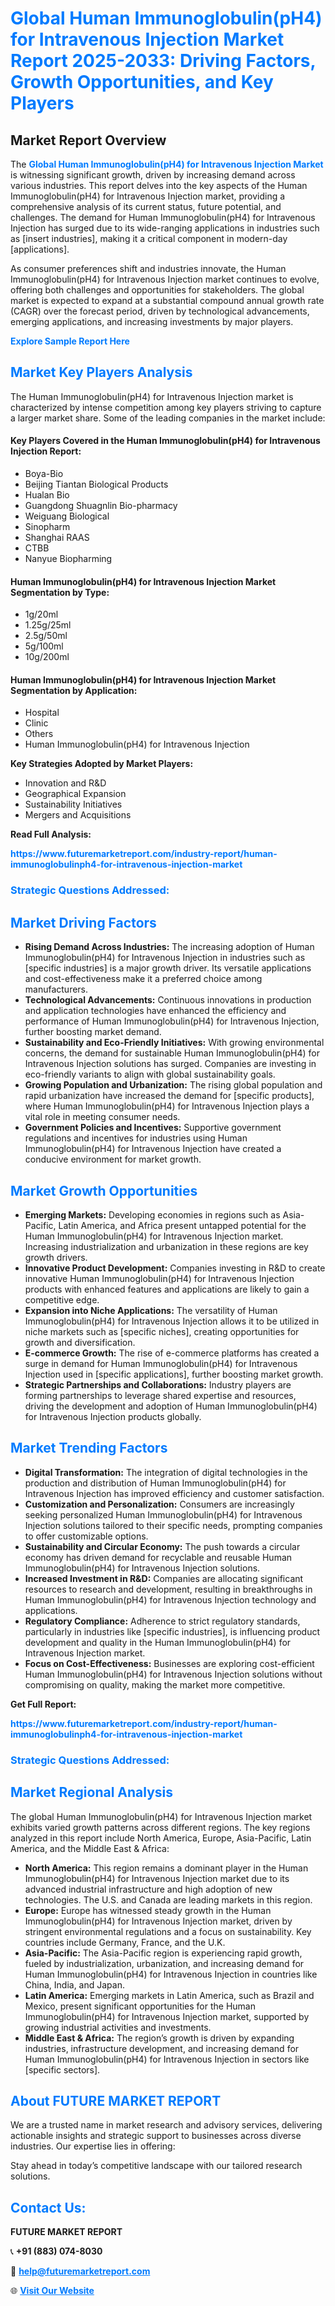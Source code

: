 <h1 style="color: #007BFF;">Global Human Immunoglobulin(pH4) for Intravenous Injection Market Report 2025-2033: Driving Factors, Growth Opportunities, and Key Players</h1>

<section id="overview">
<h2>Market Report Overview</h2>
<p>The <a href="https://www.futuremarketreport.com/industry-report/human-immunoglobulinph4-for-intravenous-injection-market" style="color: #007BFF; text-decoration: none;"><strong>Global Human Immunoglobulin(pH4) for Intravenous Injection Market</strong></a> is witnessing significant growth, driven by increasing demand across various industries. This report delves into the key aspects of the Human Immunoglobulin(pH4) for Intravenous Injection market, providing a comprehensive analysis of its current status, future potential, and challenges. The demand for Human Immunoglobulin(pH4) for Intravenous Injection has surged due to its wide-ranging applications in industries such as [insert industries], making it a critical component in modern-day [applications].</p>
<p>As consumer preferences shift and industries innovate, the Human Immunoglobulin(pH4) for Intravenous Injection market continues to evolve, offering both challenges and opportunities for stakeholders. The global market is expected to expand at a substantial compound annual growth rate (CAGR) over the forecast period, driven by technological advancements, emerging applications, and increasing investments by major players.</p>
</section>

<section id="overview">
<p><a href="https://www.futuremarketreport.com/request-sample/reportId=123932" style="color: #007BFF; text-decoration: none;"><strong>Explore Sample Report Here</strong></a></p>
</section>

<section id="key-players">
<h2 style="color: #007BFF;">Market Key Players Analysis</h2>
<p>The Human Immunoglobulin(pH4) for Intravenous Injection market is characterized by intense competition among key players striving to capture a larger market share. Some of the leading companies in the market include:</p>
<h4>Key Players Covered in the Human Immunoglobulin(pH4) for Intravenous Injection Report:</h4>
<ul><li>Boya-Bio</li><li>Beijing Tiantan Biological Products</li><li>Hualan Bio</li><li>Guangdong Shuagnlin Bio-pharmacy</li><li>Weiguang Biological</li><li>Sinopharm</li><li>Shanghai RAAS</li><li>CTBB</li><li>Nanyue Biopharming</li></ul>
<h4>Human Immunoglobulin(pH4) for Intravenous Injection Market Segmentation by Type:</h4>
<ul><li>1g/20ml</li><li>1.25g/25ml</li><li>2.5g/50ml</li><li>5g/100ml</li><li>10g/200ml</li></ul>

<h4>Human Immunoglobulin(pH4) for Intravenous Injection Market Segmentation by Application:</h4>
<ul><li>Hospital</li><li>Clinic</li><li>Others</li><li>Human Immunoglobulin(pH4) for Intravenous Injection</li></ul>
<p><strong>Key Strategies Adopted by Market Players:</strong></p>
<ul>
<li>Innovation and R&D</li>
<li>Geographical Expansion</li>
<li>Sustainability Initiatives</li>
<li>Mergers and Acquisitions</li>
</ul>
</section>

<section>
<p><strong>Read Full Analysis: </strong></p><a href="https://www.futuremarketreport.com/industry-report/human-immunoglobulinph4-for-intravenous-injection-market" style="color: #007BFF; text-decoration: none;"><strong>https://www.futuremarketreport.com/industry-report/human-immunoglobulinph4-for-intravenous-injection-market</strong></a>
<h3 style="color: #007BFF;">Strategic Questions Addressed:</h3>
</section>

<section id="driving-factors">
<h2 style="color: #007BFF;">Market Driving Factors</h2>
<ul>
<li><strong>Rising Demand Across Industries:</strong> The increasing adoption of Human Immunoglobulin(pH4) for Intravenous Injection in industries such as [specific industries] is a major growth driver. Its versatile applications and cost-effectiveness make it a preferred choice among manufacturers.</li>
<li><strong>Technological Advancements:</strong> Continuous innovations in production and application technologies have enhanced the efficiency and performance of Human Immunoglobulin(pH4) for Intravenous Injection, further boosting market demand.</li>
<li><strong>Sustainability and Eco-Friendly Initiatives:</strong> With growing environmental concerns, the demand for sustainable Human Immunoglobulin(pH4) for Intravenous Injection solutions has surged. Companies are investing in eco-friendly variants to align with global sustainability goals.</li>
<li><strong>Growing Population and Urbanization:</strong> The rising global population and rapid urbanization have increased the demand for [specific products], where Human Immunoglobulin(pH4) for Intravenous Injection plays a vital role in meeting consumer needs.</li>
<li><strong>Government Policies and Incentives:</strong> Supportive government regulations and incentives for industries using Human Immunoglobulin(pH4) for Intravenous Injection have created a conducive environment for market growth.</li>
</ul>
</section>

<section id="growth-opportunities">
<h2 style="color: #007BFF;">Market Growth Opportunities</h2>
<ul>
<li><strong>Emerging Markets:</strong> Developing economies in regions such as Asia-Pacific, Latin America, and Africa present untapped potential for the Human Immunoglobulin(pH4) for Intravenous Injection market. Increasing industrialization and urbanization in these regions are key growth drivers.</li>
<li><strong>Innovative Product Development:</strong> Companies investing in R&D to create innovative Human Immunoglobulin(pH4) for Intravenous Injection products with enhanced features and applications are likely to gain a competitive edge.</li>
<li><strong>Expansion into Niche Applications:</strong> The versatility of Human Immunoglobulin(pH4) for Intravenous Injection allows it to be utilized in niche markets such as [specific niches], creating opportunities for growth and diversification.</li>
<li><strong>E-commerce Growth:</strong> The rise of e-commerce platforms has created a surge in demand for Human Immunoglobulin(pH4) for Intravenous Injection used in [specific applications], further boosting market growth.</li>
<li><strong>Strategic Partnerships and Collaborations:</strong> Industry players are forming partnerships to leverage shared expertise and resources, driving the development and adoption of Human Immunoglobulin(pH4) for Intravenous Injection products globally.</li>
</ul>
</section>

<section id="trending-factors">
<h2 style="color: #007BFF;">Market Trending Factors</h2>
<ul>
<li><strong>Digital Transformation:</strong> The integration of digital technologies in the production and distribution of Human Immunoglobulin(pH4) for Intravenous Injection has improved efficiency and customer satisfaction.</li>
<li><strong>Customization and Personalization:</strong> Consumers are increasingly seeking personalized Human Immunoglobulin(pH4) for Intravenous Injection solutions tailored to their specific needs, prompting companies to offer customizable options.</li>
<li><strong>Sustainability and Circular Economy:</strong> The push towards a circular economy has driven demand for recyclable and reusable Human Immunoglobulin(pH4) for Intravenous Injection solutions.</li>
<li><strong>Increased Investment in R&D:</strong> Companies are allocating significant resources to research and development, resulting in breakthroughs in Human Immunoglobulin(pH4) for Intravenous Injection technology and applications.</li>
<li><strong>Regulatory Compliance:</strong> Adherence to strict regulatory standards, particularly in industries like [specific industries], is influencing product development and quality in the Human Immunoglobulin(pH4) for Intravenous Injection market.</li>
<li><strong>Focus on Cost-Effectiveness:</strong> Businesses are exploring cost-efficient Human Immunoglobulin(pH4) for Intravenous Injection solutions without compromising on quality, making the market more competitive.</li>
</ul>
</section>

<section>
<p><strong>Get Full Report: </strong></p><a href="https://www.futuremarketreport.com/industry-report/human-immunoglobulinph4-for-intravenous-injection-market" style="color: #007BFF; text-decoration: none;"><strong>https://www.futuremarketreport.com/industry-report/human-immunoglobulinph4-for-intravenous-injection-market</strong></a>
<h3 style="color: #007BFF;">Strategic Questions Addressed:</h3>
</section>


<section id="regional-analysis">
<h2 style="color: #007BFF;">Market Regional Analysis</h2>
<p>The global Human Immunoglobulin(pH4) for Intravenous Injection market exhibits varied growth patterns across different regions. The key regions analyzed in this report include North America, Europe, Asia-Pacific, Latin America, and the Middle East & Africa:</p>
<ul>
<li><strong>North America:</strong> This region remains a dominant player in the Human Immunoglobulin(pH4) for Intravenous Injection market due to its advanced industrial infrastructure and high adoption of new technologies. The U.S. and Canada are leading markets in this region.</li>
<li><strong>Europe:</strong> Europe has witnessed steady growth in the Human Immunoglobulin(pH4) for Intravenous Injection market, driven by stringent environmental regulations and a focus on sustainability. Key countries include Germany, France, and the U.K.</li>
<li><strong>Asia-Pacific:</strong> The Asia-Pacific region is experiencing rapid growth, fueled by industrialization, urbanization, and increasing demand for Human Immunoglobulin(pH4) for Intravenous Injection in countries like China, India, and Japan.</li>
<li><strong>Latin America:</strong> Emerging markets in Latin America, such as Brazil and Mexico, present significant opportunities for the Human Immunoglobulin(pH4) for Intravenous Injection market, supported by growing industrial activities and investments.</li>
<li><strong>Middle East & Africa:</strong> The region’s growth is driven by expanding industries, infrastructure development, and increasing demand for Human Immunoglobulin(pH4) for Intravenous Injection in sectors like [specific sectors].</li>
</ul>
</section>

<footer>
<h2 style="color: #007BFF;">About FUTURE MARKET REPORT</h2>
<p>We are a trusted name in market research and advisory services, delivering actionable insights and strategic support to businesses across diverse industries. Our expertise lies in offering:</p>

<p>Stay ahead in today’s competitive landscape with our tailored research solutions.</p>

<h2 style="color: #007BFF;">Contact Us:</h2>
<p><strong>FUTURE MARKET REPORT</strong></p>
<p>📞 <strong>+91 (883) 074-8030</strong></p>
<p>📧 <strong><a href="mailto:help@futuremarketreport.com" style="color: #007BFF;">help@futuremarketreport.com</a></strong></p>
<p>🌐 <strong><a href="https://www.futuremarketreport.com/" style="color: #007BFF;">Visit Our Website</a></strong></p>
</footer>